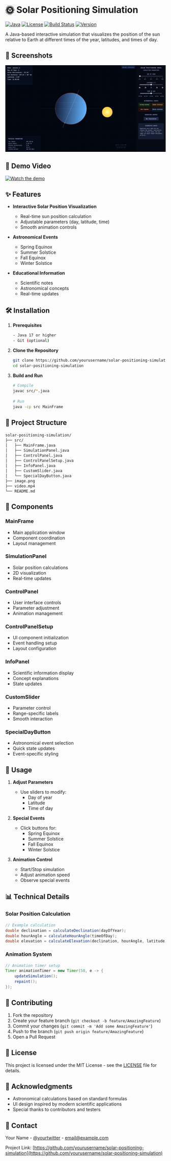 # 🌞 Solar Positioning Simulation

[![Java](https://img.shields.io/badge/Java-17-blue.svg)](https://www.java.com)
[![License](https://img.shields.io/badge/License-MIT-green.svg)](LICENSE)
[![Build Status](https://img.shields.io/badge/Build-Passing-brightgreen.svg)]()
[![Version](https://img.shields.io/badge/Version-1.0.0-orange.svg)]()

A Java-based interactive simulation that visualizes the position of the sun relative to Earth at different times of the year, latitudes, and times of day.

## 📸 Screenshots

![Solar Positioning Simulation](image.png)

## 🎥 Demo Video

[![Watch the demo](https://img.shields.io/badge/▶-Watch%20Demo-red.svg)](video.mp4)

## ✨ Features

- **Interactive Solar Position Visualization**
  - Real-time sun position calculation
  - Adjustable parameters (day, latitude, time)
  - Smooth animation controls

- **Astronomical Events**
  - Spring Equinox
  - Summer Solstice
  - Fall Equinox
  - Winter Solstice

- **Educational Information**
  - Scientific notes
  - Astronomical concepts
  - Real-time updates

## 🛠️ Installation

1. **Prerequisites**
   ```bash
   - Java 17 or higher
   - Git (optional)
   ```

2. **Clone the Repository**
   ```bash
   git clone https://github.com/yourusername/solar-positioning-simulation.git
   cd solar-positioning-simulation
   ```

3. **Build and Run**
   ```bash
   # Compile
   javac src/*.java
   
   # Run
   java -cp src MainFrame
   ```

## 📁 Project Structure

```
solar-positioning-simulation/
├── src/
│   ├── MainFrame.java
│   ├── SimulationPanel.java
│   ├── ControlPanel.java
│   ├── ControlPanelSetup.java
│   ├── InfoPanel.java
│   ├── CustomSlider.java
│   └── SpecialDayButton.java
├── image.png
├── video.mp4
└── README.md
```

## 🧩 Components

### MainFrame
- Main application window
- Component coordination
- Layout management

### SimulationPanel
- Solar position calculations
- 2D visualization
- Real-time updates

### ControlPanel
- User interface controls
- Parameter adjustment
- Animation management

### ControlPanelSetup
- UI component initialization
- Event handling setup
- Layout configuration

### InfoPanel
- Scientific information display
- Concept explanations
- State updates

### CustomSlider
- Parameter control
- Range-specific labels
- Smooth interaction

### SpecialDayButton
- Astronomical event selection
- Quick state updates
- Event-specific styling

## 🔧 Usage

1. **Adjust Parameters**
   - Use sliders to modify:
     - Day of year
     - Latitude
     - Time of day

2. **Special Events**
   - Click buttons for:
     - Spring Equinox
     - Summer Solstice
     - Fall Equinox
     - Winter Solstice

3. **Animation Control**
   - Start/Stop simulation
   - Adjust animation speed
   - Observe special events

## 📊 Technical Details

### Solar Position Calculation
```java
// Example calculation
double declination = calculateDeclination(dayOfYear);
double hourAngle = calculateHourAngle(timeOfDay);
double elevation = calculateElevation(declination, hourAngle, latitude);
```

### Animation System
```java
// Animation timer setup
Timer animationTimer = new Timer(50, e -> {
    updateSimulation();
    repaint();
});
```

## 🤝 Contributing

1. Fork the repository
2. Create your feature branch (`git checkout -b feature/AmazingFeature`)
3. Commit your changes (`git commit -m 'Add some AmazingFeature'`)
4. Push to the branch (`git push origin feature/AmazingFeature`)
5. Open a Pull Request

## 📝 License

This project is licensed under the MIT License - see the [LICENSE](LICENSE) file for details.

## 🙏 Acknowledgments

- Astronomical calculations based on standard formulas
- UI design inspired by modern scientific applications
- Special thanks to contributors and testers

## 📧 Contact

Your Name - [@yourtwitter](https://twitter.com/yourtwitter) - email@example.com

Project Link: [https://github.com/yourusername/solar-positioning-simulation](https://github.com/yourusername/solar-positioning-simulation) 
